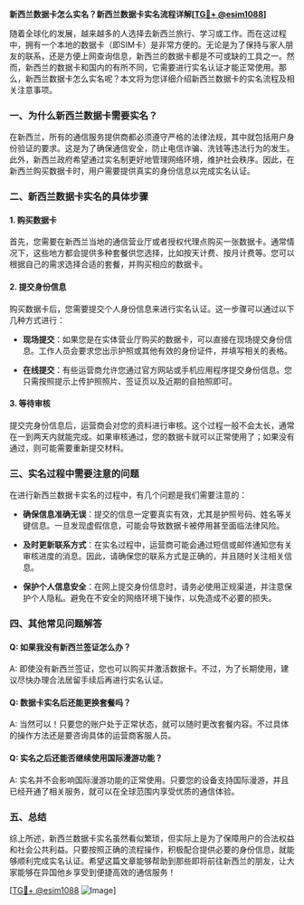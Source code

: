 **新西兰数据卡怎么实名？新西兰数据卡实名流程详解[[TG💪+ @esim1088](https://t.me/s/esim1088)]**

随着全球化的发展，越来越多的人选择去新西兰旅行、学习或工作。而在这过程中，拥有一个本地的数据卡（即SIM卡）是非常方便的。无论是为了保持与家人朋友的联系，还是方便上网查询信息，新西兰的数据卡都是不可或缺的工具之一。然而，新西兰的数据卡和国内的有所不同，它需要进行实名认证才能正常使用。那么，新西兰数据卡怎么实名呢？本文将为您详细介绍新西兰数据卡的实名流程及相关注意事项。

### 一、为什么新西兰数据卡需要实名？

在新西兰，所有的通信服务提供商都必须遵守严格的法律法规，其中就包括用户身份验证的要求。这是为了确保通信安全，防止电信诈骗、洗钱等违法行为的发生。此外，新西兰政府希望通过实名制更好地管理网络环境，维护社会秩序。因此，在新西兰购买数据卡时，用户需要提供真实的身份信息以完成实名认证。

### 二、新西兰数据卡实名的具体步骤

#### 1. 购买数据卡

首先，您需要在新西兰当地的通信营业厅或者授权代理点购买一张数据卡。通常情况下，这些地方都会提供多种套餐供您选择，比如按天计费、按月计费等。您可以根据自己的需求选择合适的套餐，并购买相应的数据卡。

#### 2. 提交身份信息

购买数据卡后，您需要提交个人身份信息来进行实名认证。这一步骤可以通过以下几种方式进行：

- **现场提交**：如果您是在实体营业厅购买的数据卡，可以直接在现场提交身份信息。工作人员会要求您出示护照或其他有效的身份证件，并填写相关的表格。
  
- **在线提交**：有些运营商允许您通过官方网站或手机应用程序提交身份信息。您只需按照提示上传护照照片、签证页以及近期的自拍照即可。

#### 3. 等待审核

提交完身份信息后，运营商会对您的资料进行审核。这个过程一般不会太长，通常在一到两天内就能完成。如果审核通过，您的数据卡就可以正常使用了；如果没有通过，则可能需要重新提交材料。

### 三、实名过程中需要注意的问题

在进行新西兰数据卡实名的过程中，有几个问题是我们需要注意的：

- **确保信息准确无误**：提交的信息一定要真实有效，尤其是护照号码、姓名等关键信息。一旦发现虚假信息，可能会导致数据卡被停用甚至面临法律风险。
  
- **及时更新联系方式**：在实名过程中，运营商可能会通过短信或邮件通知您有关审核进度的消息。因此，请确保您的联系方式是正确的，并且随时关注相关信息。

- **保护个人信息安全**：在网上提交身份信息时，请务必使用正规渠道，并注意保护个人隐私。避免在不安全的网络环境下操作，以免造成不必要的损失。

### 四、其他常见问题解答

#### Q: 如果我没有新西兰签证怎么办？
A: 即使没有新西兰签证，您也可以购买并激活数据卡。不过，为了长期使用，建议尽快办理合法居留手续后再进行实名认证。

#### Q: 数据卡实名后还能更换套餐吗？
A: 当然可以！只要您的账户处于正常状态，就可以随时更改套餐内容。不过具体的操作方法还是要咨询具体的运营商客服人员。

#### Q: 实名之后还能否继续使用国际漫游功能？
A: 实名并不会影响国际漫游功能的正常使用。只要您的设备支持国际漫游，并且已经开通了相关服务，就可以在全球范围内享受优质的通信体验。

### 五、总结

综上所述，新西兰数据卡实名虽然看似繁琐，但实际上是为了保障用户的合法权益和社会公共利益。只要按照正确的流程操作，积极配合提供必要的身份信息，就能够顺利完成实名认证。希望这篇文章能够帮助到那些即将前往新西兰的朋友，让大家能够在异国他乡享受到便捷高效的通信服务！

[[TG💪+ @esim1088](https://t.me/s/esim1088) ![Image](https://i.postimg.cc/4NQfJmqS/Snipaste-2025-05-13-00-14-12.png)]